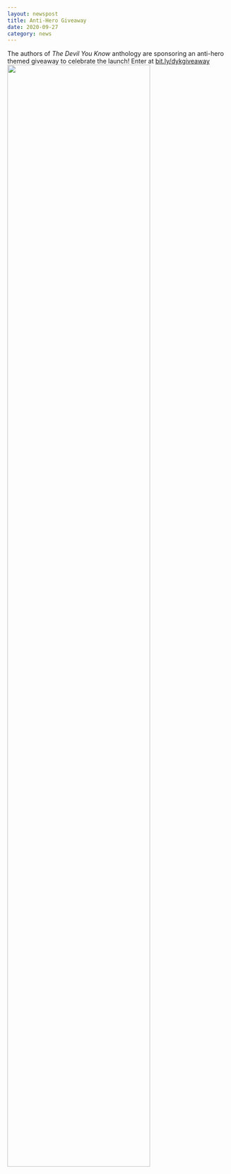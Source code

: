 ```yaml
---
layout: newspost
title: Anti-Hero Giveaway
date: 2020-09-27
category: news
---
```


The authors of *The Devil You Know* anthology are sponsoring an anti-hero themed giveaway to celebrate the launch! Enter at [bit.ly/dykgiveaway](https://bit.ly/dykgiveaway)
<a href="https://bit.ly/dykgiveaway" target="_blank"><img src="https://clcannon.net/wp-content/uploads/2020/09/screenshot-bookbrush.com-2020.09.24-00_26_08.png" style="width:80%;"></a>
